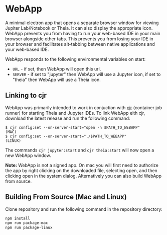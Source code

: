 # WebApp
A minimal electron app that opens a separate browser window for viewing Jupiter Lab/Notebook or Theia. 
It can also display the appropriate icon. WebApp prevents you from having to run your web-based IDE in your main browser alongside other tabs.
This prevents you from losing your IDE in your browser and facilitates alt-tabbing between native applications and your web-based IDE.

WebApp responds to the following environmental variables on start:
- `URL` - if set, then WebApp will open this url.
- `SERVER` - if set to "jupyter" then WebApp will use a Jupyter icon, if set to "theia" then WebApp will use a Theia icon.

## Linking to cjr

WebApp was primarily intended to work in conjuction with [cjr](https://github.com/container-job-runner/cjr) (container job runner) for starting Theia and Jupyter IDEs.
To link WebApp eith cjr, download the latest release and run the following command:
```console
$ cjr config:set --on-server-start="open -n $PATH_TO_WEBAPP"              (MAC)
$ cjr config:set --on-server-start="./$PATH_TO_WEBAPP"                    (LINUX)
```
The commands `cjr jupyter:start` and `cjr theia:start` will now open a new WebApp window. 

**Note:** WebApp is not a signed app. On mac you will first need to authorize the app by right clicking on the downloaded file, selecting open, and then clicking open in the system dialog. Alternatively you can also build WebApp from source.

## Building From Source (Mac and Linux)

Clone repository and run the following command in the repository directory:

```bash
npm install
npm run package-mac
npm run package-linux
```
